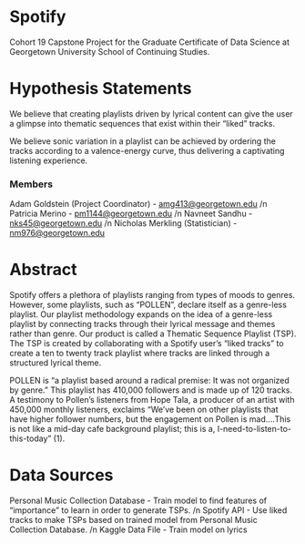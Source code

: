# Spotify
Cohort 19 Capstone Project for the Graduate Certificate of Data Science at Georgetown University School of Continuing Studies.

# Hypothesis Statements
We believe that creating playlists driven by lyrical content can give the user a glimpse into thematic sequences that exist within their “liked” tracks.

We believe sonic variation in a playlist can be achieved by ordering the tracks according to a valence-energy curve, thus delivering a captivating listening experience.

### Members
Adam Goldstein (Project Coordinator) - amg413@georgetown.edu /n
Patricia Merino - pm1144@georgetown.edu /n
Navneet Sandhu - nks45@georgetown.edu /n
Nicholas Merkling (Statistician) - nm976@georgetown.edu

# Abstract
Spotify offers a plethora of playlists ranging from types of moods to genres.  However, some playlists, such as “POLLEN”, declare itself as a genre-less playlist. Our playlist methodology expands on the idea of a genre-less playlist by connecting tracks through their lyrical message and themes rather than genre.  Our product is called a Thematic Sequence Playlist (TSP).  The TSP is created by collaborating with a Spotify user’s “liked tracks” to create a ten to twenty track playlist where tracks are linked through a structured lyrical theme.

POLLEN is “a playlist based around a radical premise: It was not organized by genre.” This playlist has 410,000 followers and is made up of 120 tracks. A testimony to Pollen’s listeners from Hope Tala, a producer of an artist with 450,000 monthly listeners, exclaims “We’ve been on other playlists that have higher follower numbers, but the engagement on Pollen is mad….This is not like a mid-day cafe background playlist; this is a, I-need-to-listen-to-this-today” (1).

# Data Sources
Personal Music Collection Database - Train model to find features of “importance” to learn in order to generate TSPs. /n
Spotify API - Use liked tracks to make TSPs based on trained model from Personal Music Collection Database. /n
Kaggle Data File - Train model on lyrics
